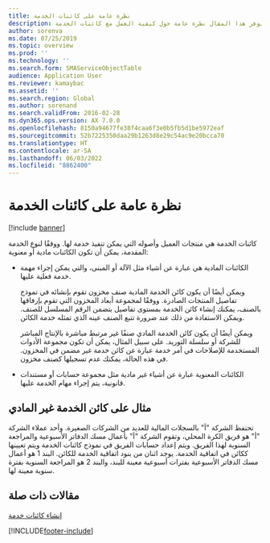 ```yaml
---
title: نظرة عامة على كائنات الخدمة
description: يوفر هذا المقال نظرة عامة حول كيفية العمل مع كائنات الخدمة‬.
author: sorenva
ms.date: 07/25/2019
ms.topic: overview
ms.prod: ''
ms.technology: ''
ms.search.form: SMAServiceObjectTable
audience: Application User
ms.reviewer: kamaybac
ms.assetid: ''
ms.search.region: Global
ms.author: sorenand
ms.search.validFrom: 2016-02-28
ms.dyn365.ops.version: AX 7.0.0
ms.openlocfilehash: 8150a94677fe38f4caa6f3e0b5fb5d1be5972eaf
ms.sourcegitcommit: 52b7225350daa29b1263d8e29c54ac9e20bcca70
ms.translationtype: HT
ms.contentlocale: ar-SA
ms.lasthandoff: 06/03/2022
ms.locfileid: "8862400"
---
```

# <a name="service-objects-overview"></a>نظرة عامة على كائنات الخدمة

[!include [banner](../includes/banner.md)]

كائنات الخدمة هي منتجات العميل وأصوله التي يمكن تنفيذ خدمة لها. ووفقًا لنوع الخدمة المقدمة، يمكن أن تكون الكائنات مادية أو معنوية:

-  الكائنات المادية هي عبارة عن أشياء مثل الآلة أو المبنى، والتي يمكن إجراء مهمة خدمة فعلية عليها.

    ويمكن أيضًا أن يكون كائن الخدمة المادية صنف مخزون تقوم بإنشائه في نموذج تفاصيل المنتجات الصادرة‬. ووفقًا لمجموعة أبعاد المخزون التي تقوم بإرفاقها بالصنف، يمكنك إنشاء كائن الخدمة بمستوى تفاصيل يتضمن الرقم المسلسل للصنف. ويمكن الاستفادة من ذلك عند ضرورة تتبع الصنف عينه الذي تمثله خدمة الكائن.

    ويمكن أيضًا أن يكون كائن الخدمة المادي صنفًا غير مرتبط مباشرة بالإنتاج المباشر للشركة أو سلسلة التوريد. على سبيل المثال، يمكن أن تكون مجموعة الأدوات المستخدمة للإصلاحات في أمر خدمة عبارة عن كائن خدمة غير مضمن في المخزون. في هذه الحالة، يمكنك عدم تسجيلها كصنف مخزون.

-  الكائنات المعنوية عبارة عن أشياء غير مادية مثل مجموعة حسابات أو مستندات قانونية، يتم إجراء مهام الخدمة عليها.

## <a name="example-of-an-intangible-service-object"></a>مثال على كائن الخدمة غير المادي

تحتفظ الشركة "أ" بالسجلات المالية للعديد من الشركات الصغيرة. وأحد عملاء الشركة "أ" هو فريق الكرة المحلي، وتقوم الشركة "أ" بأعمال مسك الدفاتر الأسبوعية والمراجعة السنوية لهذا الفريق. ويتم إعداد حسابات الفريق في نموذج كائنات الخدمة ويتم تعيينها ككائن في اتفاقية الخدمة. يوجد اثنان من بنود اتفاقية الخدمة للكائن. البند 1 هو أعمال مسك الدفاتر الأسبوعية بفترات أسبوعية معينة للبند، والبند 2 هو المراجعة السنوية بفترة سنوية معينة لها.

## <a name="related-articles"></a>مقالات ذات صلة

[إنشاء كائنات خدمة](create-service-objects.md)



[!INCLUDE[footer-include](../../includes/footer-banner.md)]